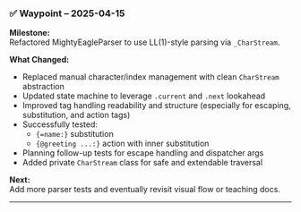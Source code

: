 
### ✅ **Waypoint – 2025-04-15**

**Milestone:**  
Refactored MightyEagleParser to use LL(1)-style parsing via `_CharStream`.

**What Changed:**
- Replaced manual character/index management with clean `CharStream` abstraction
- Updated state machine to leverage `.current` and `.next` lookahead
- Improved tag handling readability and structure (especially for escaping, substitution, and action tags)
- Successfully tested:
  - `{=name:}` substitution
  - `{@greeting ...:}` action with inner substitution
- Planning follow-up tests for escape handling and dispatcher args
- Added private `CharStream` class for safe and extendable traversal

**Next:**  
Add more parser tests and eventually revisit visual flow or teaching docs.

---

